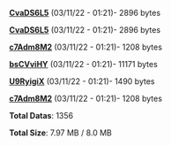 [**CvaDS6L5**](/data/CvaDS6L5.txt) (03/11/22 - 01:21)- 2896 bytes

[**CvaDS6L5**](/data/CvaDS6L5.txt) (03/11/22 - 01:21)- 2896 bytes

[**c7Adm8M2**](/data/c7Adm8M2.txt) (03/11/22 - 01:21)- 1208 bytes

[**bsCVviHY**](/data/bsCVviHY.txt) (03/11/22 - 01:21)- 11171 bytes

[**U9RyigiX**](/data/U9RyigiX.txt) (03/11/22 - 01:21)- 1490 bytes

[**c7Adm8M2**](/data/c7Adm8M2.txt) (03/11/22 - 01:21)- 1208 bytes

**Total Datas**: 1356

**Total Size**: 7.97 MB / 8.0 MB